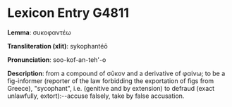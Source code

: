 # Lexicon Entry G4811

**Lemma**: συκοφαντέω

**Transliteration (xlit)**: sykophantéō

**Pronunciation**: soo-kof-an-teh'-o

**Description**:
from a compound of σῦκον and a derivative of φαίνω; to be a fig-informer (reporter of the law forbidding the exportation of figs from Greece), "sycophant", i.e. (genitive and by extension) to defraud (exact unlawfully, extort):--accuse falsely, take by false accusation.

